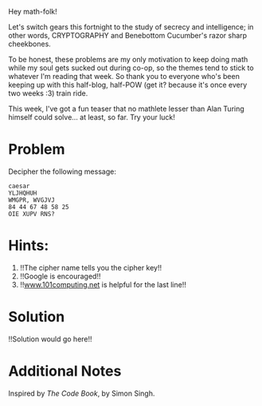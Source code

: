 
Hey math-folk!

Let's switch gears this fortnight to the study of secrecy
and intelligence; in other words, CRYPTOGRAPHY and
Benebottom Cucumber's razor sharp cheekbones.

To be honest, these problems are my only motivation to keep
doing math while my soul gets sucked out during co-op, so
the themes tend to stick to whatever I'm reading that week.
So thank you to everyone who's been keeping up with this
half-blog, half-POW (get it? because it's once every two weeks
:3) train ride.

This week, I've got a fun teaser that no mathlete lesser than
Alan Turing himself could solve… at least, so far. Try your luck! 

# Problem
Decipher the following message:
```
caesar
YLJHQHUH
WMGPR, WVGJVJ
84 44 67 48 58 25
OIE XUPV RNS?
```

# Hints:
1. !!The cipher name tells you the cipher key!!
2. !!Google is encouraged!!
3. !!www.101computing.net is helpful for the last line!!

# Solution
!!Solution would go here!!

# Additional Notes
Inspired by *The Code Book*, by Simon Singh.